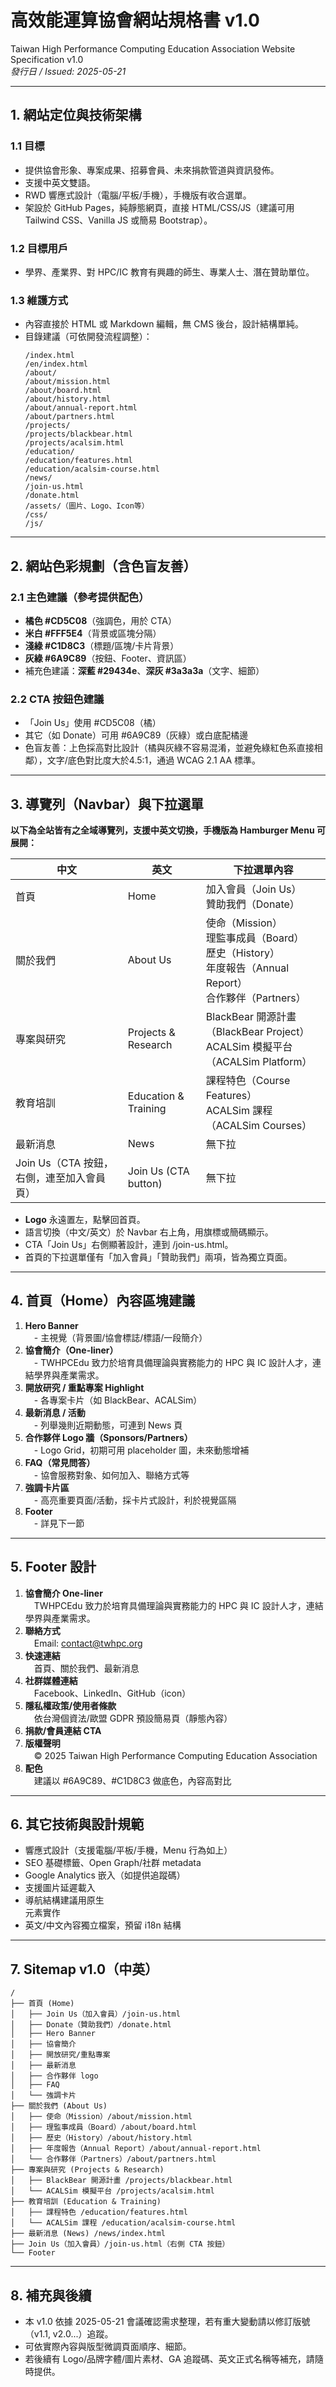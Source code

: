# 高效能運算協會網站規格書 v1.0  
Taiwan High Performance Computing Education Association Website Specification v1.0  
_發行日 / Issued: 2025-05-21_

---

## 1. 網站定位與技術架構  
### 1.1 目標
- 提供協會形象、專案成果、招募會員、未來捐款管道與資訊發佈。
- 支援中英文雙語。
- RWD 響應式設計（電腦/平板/手機），手機版有收合選單。
- 架設於 GitHub Pages，純靜態網頁，直接 HTML/CSS/JS（建議可用 Tailwind CSS、Vanilla JS 或簡易 Bootstrap）。

### 1.2 目標用戶
- 學界、產業界、對 HPC/IC 教育有興趣的師生、專業人士、潛在贊助單位。

### 1.3 維護方式
- 內容直接於 HTML 或 Markdown 編輯，無 CMS 後台，設計結構單純。
- 目錄建議（可依開發流程調整）：
    ```
    /index.html
    /en/index.html
    /about/
    /about/mission.html
    /about/board.html
    /about/history.html
    /about/annual-report.html
    /about/partners.html
    /projects/
    /projects/blackbear.html
    /projects/acalsim.html
    /education/
    /education/features.html
    /education/acalsim-course.html
    /news/
    /join-us.html
    /donate.html
    /assets/（圖片、Logo、Icon等）
    /css/
    /js/
    ```

---

## 2. 網站色彩規劃（含色盲友善）
### 2.1 主色建議（參考提供配色）
- **橘色 #CD5C08**（強調色，用於 CTA）
- **米白 #FFF5E4**（背景或區塊分隔）
- **淺綠 #C1D8C3**（標題/區塊/卡片背景）
- **灰綠 #6A9C89**（按鈕、Footer、資訊區）
- 補充色建議：**深藍 #29434e**、**深灰 #3a3a3a**（文字、細節）

### 2.2 CTA 按鈕色建議
- 「Join Us」使用 #CD5C08（橘）
- 其它（如 Donate）可用 #6A9C89（灰綠）或白底配橘邊
- 色盲友善：上色採高對比設計（橘與灰綠不容易混淆，並避免綠紅色系直接相鄰），文字/底色對比度大於4.5:1，通過 WCAG 2.1 AA 標準。

---

## 3. 導覽列（Navbar）與下拉選單  
**以下為全站皆有之全域導覽列，支援中英文切換，手機版為 Hamburger Menu 可展開：**

| 中文           | 英文           | 下拉選單內容              |
|----------------|----------------|--------------------------|
| 首頁           | Home           | 加入會員（Join Us）<br>贊助我們（Donate） |
| 關於我們       | About Us       | 使命（Mission）<br>理監事成員（Board）<br>歷史（History）<br>年度報告（Annual Report）<br>合作夥伴（Partners） |
| 專案與研究     | Projects & Research | BlackBear 開源計畫（BlackBear Project）<br>ACALSim 模擬平台（ACALSim Platform） |
| 教育培訓       | Education & Training | 課程特色（Course Features）<br>ACALSim 課程（ACALSim Courses） |
| 最新消息       | News           | 無下拉                    |
| Join Us（CTA 按鈕，右側，連至加入會員頁） | Join Us (CTA button) | 無下拉 |

- **Logo** 永遠置左，點擊回首頁。
- 語言切換（中文/英文）於 Navbar 右上角，用旗標或簡碼顯示。
- CTA「Join Us」右側顯著設計，連到 /join-us.html。
- 首頁的下拉選單僅有「加入會員」「贊助我們」兩項，皆為獨立頁面。

---

## 4. 首頁（Home）內容區塊建議

1. **Hero Banner**  
　- 主視覺（背景圖/協會標誌/標語/一段簡介）
2. **協會簡介（One-liner）**  
　- TWHPCEdu 致力於培育具備理論與實務能力的 HPC 與 IC 設計人才，連結學界與產業需求。
3. **開放研究 / 重點專案 Highlight**  
　- 各專案卡片（如 BlackBear、ACALSim）
4. **最新消息 / 活動**  
　- 列舉幾則近期動態，可連到 News 頁
5. **合作夥伴 Logo 牆（Sponsors/Partners）**  
　- Logo Grid，初期可用 placeholder 圖，未來動態增補
6. **FAQ（常見問答）**  
　- 協會服務對象、如何加入、聯絡方式等
7. **強調卡片區**  
　- 高亮重要頁面/活動，採卡片式設計，利於視覺區隔
8. **Footer**  
　- 詳見下一節

---

## 5. Footer 設計

1. **協會簡介 One-liner**  
　TWHPCEdu 致力於培育具備理論與實務能力的 HPC 與 IC 設計人才，連結學界與產業需求。  
2. **聯絡方式**  
　Email: contact@twhpc.org  
3. **快速連結**  
　首頁、關於我們、最新消息  
4. **社群媒體連結**  
　Facebook、LinkedIn、GitHub（icon）
5. **隱私權政策/使用者條款**  
　依台灣個資法/歐盟 GDPR 預設簡易頁（靜態內容）
6. **捐款/會員連結 CTA**  
7. **版權聲明**  
　© 2025 Taiwan High Performance Computing Education Association
8. **配色**  
　建議以 #6A9C89、#C1D8C3 做底色，內容高對比

---

## 6. 其它技術與設計規範

- 響應式設計（支援電腦/平板/手機，Menu 行為如上）
- SEO 基礎標籤、Open Graph/社群 metadata
- Google Analytics 嵌入（如提供追蹤碼）
- 支援圖片延遲載入
- 導航結構建議用原生 <nav> 元素實作
- 英文/中文內容獨立檔案，預留 i18n 結構

---

## 7. Sitemap v1.0（中英）

```
/
├── 首頁 (Home)
│   ├── Join Us（加入會員）/join-us.html
│   ├── Donate（贊助我們）/donate.html
│   ├── Hero Banner
│   ├── 協會簡介
│   ├── 開放研究/重點專案
│   ├── 最新消息
│   ├── 合作夥伴 logo
│   ├── FAQ
│   └── 強調卡片
├── 關於我們 (About Us)
│   ├── 使命（Mission）/about/mission.html
│   ├── 理監事成員（Board）/about/board.html
│   ├── 歷史（History）/about/history.html
│   ├── 年度報告（Annual Report）/about/annual-report.html
│   └── 合作夥伴（Partners）/about/partners.html
├── 專案與研究 (Projects & Research)
│   ├── BlackBear 開源計畫 /projects/blackbear.html
│   └── ACALSim 模擬平台 /projects/acalsim.html
├── 教育培訓 (Education & Training)
│   ├── 課程特色 /education/features.html
│   └── ACALSim 課程 /education/acalsim-course.html
├── 最新消息 (News) /news/index.html
├── Join Us（加入會員）/join-us.html（右側 CTA 按鈕）
└── Footer
```

---

## 8. 補充與後續

- 本 v1.0 依據 2025-05-21 會議確認需求整理，若有重大變動請以修訂版號（v1.1, v2.0...）追蹤。
- 可依實際內容與版型微調頁面順序、細節。
- 若後續有 Logo/品牌字體/圖片素材、GA 追蹤碼、英文正式名稱等補充，請隨時提供。
